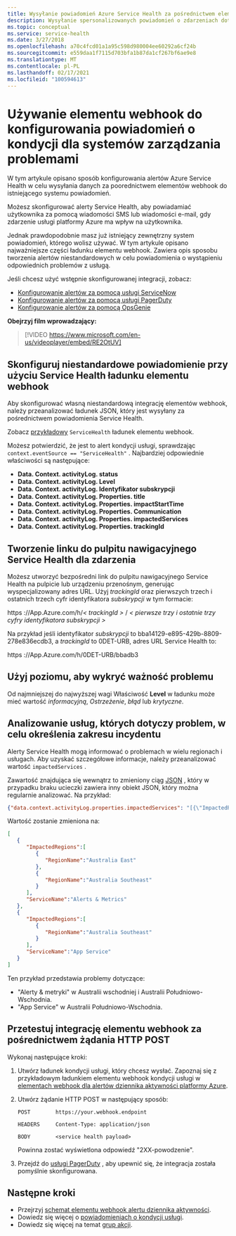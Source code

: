 ```yaml
---
title: Wysyłanie powiadomień Azure Service Health za pośrednictwem elementów webhook
description: Wysyłanie spersonalizowanych powiadomień o zdarzeniach dotyczących kondycji usługi do istniejącego systemu zarządzania problemami.
ms.topic: conceptual
ms.service: service-health
ms.date: 3/27/2018
ms.openlocfilehash: a70c4fcd01a1a95c598d980004ee60292a6cf24b
ms.sourcegitcommit: e559daa1f7115d703bfa1b87da1cf267bf6ae9e8
ms.translationtype: MT
ms.contentlocale: pl-PL
ms.lasthandoff: 02/17/2021
ms.locfileid: "100594613"
---
```

# <a name="use-a-webhook-to-configure-health-notifications-for-problem-management-systems"></a>Używanie elementu webhook do konfigurowania powiadomień o kondycji dla systemów zarządzania problemami

W tym artykule opisano sposób konfigurowania alertów Azure Service Health w celu wysyłania danych za poorednictwem elementów webhook do istniejącego systemu powiadomień.

Możesz skonfigurować alerty Service Health, aby powiadamiać użytkownika za pomocą wiadomości SMS lub wiadomości e-mail, gdy zdarzenie usługi platformy Azure ma wpływ na użytkownika.

Jednak prawdopodobnie masz już istniejący zewnętrzny system powiadomień, którego wolisz używać. W tym artykule opisano najważniejsze części ładunku elementu webhook. Zawiera opis sposobu tworzenia alertów niestandardowych w celu powiadomienia o wystąpieniu odpowiednich problemów z usługą.

Jeśli chcesz użyć wstępnie skonfigurowanej integracji, zobacz:
* [Konfigurowanie alertów za pomocą usługi ServiceNow](service-health-alert-webhook-servicenow.md)
* [Konfigurowanie alertów za pomocą usługi PagerDuty](service-health-alert-webhook-pagerduty.md)
* [Konfigurowanie alertów za pomocą OpsGenie](service-health-alert-webhook-opsgenie.md)

**Obejrzyj film wprowadzający:**

>[!VIDEO https://www.microsoft.com/en-us/videoplayer/embed/RE2OtUV]

## <a name="configure-a-custom-notification-by-using-the-service-health-webhook-payload"></a>Skonfiguruj niestandardowe powiadomienie przy użyciu Service Health ładunku elementu webhook
Aby skonfigurować własną niestandardową integrację elementów webhook, należy przeanalizować ładunek JSON, który jest wysyłany za pośrednictwem powiadomienia Service Health.

Zobacz [przykładowy](../azure-monitor/alerts/activity-log-alerts-webhook.md) `ServiceHealth` ładunek elementu webhook.

Możesz potwierdzić, że jest to alert kondycji usługi, sprawdzając `context.eventSource == "ServiceHealth"` . Najbardziej odpowiednie właściwości są następujące:
- **Data. Context. activityLog. status**
- **Data. Context. activityLog. Level**
- **Data. Context. activityLog. Identyfikator subskrypcji**
- **Data. Context. activityLog. Properties. title**
- **Data. Context. activityLog. Properties. impactStartTime**
- **Data. Context. activityLog. Properties. Communication**
- **Data. Context. activityLog. Properties. impactedServices**
- **Data. Context. activityLog. Properties. trackingId**

## <a name="create-a-link-to-the-service-health-dashboard-for-an-incident"></a>Tworzenie linku do pulpitu nawigacyjnego Service Health dla zdarzenia
Możesz utworzyć bezpośredni link do pulpitu nawigacyjnego Service Health na pulpicie lub urządzeniu przenośnym, generując wyspecjalizowany adres URL. Użyj *trackingId* oraz pierwszych trzech i ostatnich trzech cyfr identyfikatora *subskrypcji* w tym formacie:

https <i></i> ://App.Azure.com/h/*&lt; trackingId &gt;* / *&lt; pierwsze trzy i ostatnie trzy cyfry identyfikatora subskrypcji &gt;*

Na przykład jeśli identyfikator *subskrypcji* to bba14129-e895-429b-8809-278e836ecdb3, a *trackingId* to 0DET-URB, adres URL Service Health to:

https <i></i> ://App.Azure.com/h/0DET-URB/bbadb3

## <a name="use-the-level-to-detect-the-severity-of-the-issue"></a>Użyj poziomu, aby wykryć ważność problemu
Od najmniejszej do najwyższej wagi Właściwość **Level** w ładunku może mieć wartość *informacyjną*, *Ostrzeżenie*, *błąd* lub *krytyczne*.

## <a name="parse-the-impacted-services-to-determine-the-incident-scope"></a>Analizowanie usług, których dotyczy problem, w celu określenia zakresu incydentu
Alerty Service Health mogą informować o problemach w wielu regionach i usługach. Aby uzyskać szczegółowe informacje, należy przeanalizować wartość `impactedServices` .

Zawartość znajdująca się wewnątrz to zmieniony ciąg [JSON](https://json.org/) , który w przypadku braku ucieczki zawiera inny obiekt JSON, który można regularnie analizować. Na przykład:

```json
{"data.context.activityLog.properties.impactedServices": "[{\"ImpactedRegions\":[{\"RegionName\":\"Australia East\"},{\"RegionName\":\"Australia Southeast\"}],\"ServiceName\":\"Alerts & Metrics\"},{\"ImpactedRegions\":[{\"RegionName\":\"Australia Southeast\"}],\"ServiceName\":\"App Service\"}]"}
```

Wartość  zostanie zmieniona na:

```json
[
   {
      "ImpactedRegions":[
         {
            "RegionName":"Australia East"
         },
         {
            "RegionName":"Australia Southeast"
         }
      ],
      "ServiceName":"Alerts & Metrics"
   },
   {
      "ImpactedRegions":[
         {
            "RegionName":"Australia Southeast"
         }
      ],
      "ServiceName":"App Service"
   }
]
```

Ten przykład przedstawia problemy dotyczące:
- "Alerty & metryki" w Australii wschodniej i Australii Południowo-Wschodnia.
- "App Service" w Australii Południowo-Wschodnia.

## <a name="test-your-webhook-integration-via-an-http-post-request"></a>Przetestuj integrację elementu webhook za pośrednictwem żądania HTTP POST

Wykonaj następujące kroki:

1. Utwórz ładunek kondycji usługi, który chcesz wysłać. Zapoznaj się z przykładowym ładunkiem elementu webhook kondycji usługi w [elementach webhook dla alertów dziennika aktywności platformy Azure](../azure-monitor/alerts/activity-log-alerts-webhook.md).

1. Utwórz żądanie HTTP POST w następujący sposób:

    ```
    POST        https://your.webhook.endpoint

    HEADERS     Content-Type: application/json

    BODY        <service health payload>
    ```
   Powinna zostać wyświetlona odpowiedź "2XX-powodzenie".

1. Przejdź do [usługi PagerDuty](https://www.pagerduty.com/) , aby upewnić się, że integracja została pomyślnie skonfigurowana.

## <a name="next-steps"></a>Następne kroki
- Przejrzyj [schemat elementu webhook alertu dziennika aktywności](../azure-monitor/alerts/activity-log-alerts-webhook.md). 
- Dowiedz się więcej o [powiadomieniach o kondycji usługi](./service-notifications.md).
- Dowiedz się więcej na temat [grup akcji](../azure-monitor/alerts/action-groups.md).
